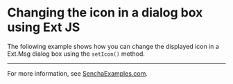 # Changing the icon in a dialog box using Ext JS #

The following example shows how you can change the displayed icon in a Ext.Msg dialog box using the `setIcon()` method.

---

For more information, see [SenchaExamples.com](http://senchaexamples.com/2012/02/21/changing-the-icon-in-a-dialog-box-using-ext-js/).